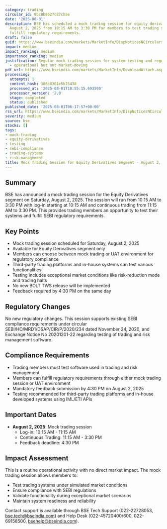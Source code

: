 ```yaml
---
category: trading
circular_id: 9bc8b8527c87cbae
date: '2025-08-01'
description: BSE has scheduled a mock trading session for equity derivatives on Saturday,
  August 2, 2025 from 10:15 AM to 3:30 PM for members to test trading systems and
  fulfill regulatory requirements.
draft: false
guid: https://www.bseindia.com/markets/MarketInfo/DispNoticesNCirculars.aspx?Noticeid={84548DB8-D704-4D10-83B0-06B964232515}&noticeno=20250801-6&dt=08/01/2025&icount=6&totcount=80&flag=0
impact: medium
impact_ranking: medium
importance_ranking: medium
justification: Regular mock trading session for system testing and regulatory compliance
  - operational but not market-moving
pdf_url: https://www.bseindia.com/markets/MarketInfo/DownloadAttach.aspx?id=20250801-6&attachedId=
processing:
  attempts: 1
  content_hash: 386c8301e5b75438
  processed_at: '2025-08-01T18:55:15.693590'
  processor_version: '2.0'
  stage: completed
  status: published
published_date: '2025-08-01T06:17:57+00:00'
rss_url: https://www.bseindia.com/markets/MarketInfo/DispNoticesNCirculars.aspx?Noticeid={84548DB8-D704-4D10-83B0-06B964232515}&noticeno=20250801-6&dt=08/01/2025&icount=6&totcount=80&flag=0
severity: medium
source: bse
stocks: []
tags:
- mock-trading
- equity-derivatives
- testing
- sebi-compliance
- trading-systems
- risk-management
title: Mock Trading Session for Equity Derivatives Segment - August 2, 2025
---
```


## Summary

BSE has announced a mock trading session for the Equity Derivatives segment on Saturday, August 2, 2025. The session will run from 10:15 AM to 3:30 PM with log-in starting at 10:15 AM and continuous trading from 11:15 AM to 3:30 PM. This provides trading members an opportunity to test their systems and fulfill SEBI regulatory requirements.

## Key Points

- Mock trading session scheduled for Saturday, August 2, 2025
- Available for Equity Derivatives segment only
- Members can choose between mock trading or UAT environment for regulatory compliance
- Third-party trading platforms and in-house systems can test various functionalities
- Testing includes exceptional market conditions like risk-reduction mode and trading halts
- No new BOLT TWS release will be implemented
- Feedback required by 4:30 PM on the same day

## Regulatory Changes

No new regulatory changes. This session supports existing SEBI compliance requirements under circular SEBI/HO/MRD1/DSAP/CIR/P/2020/234 dated November 24, 2020, and Exchange Notice No 20201201-22 regarding testing of trading and risk management software.

## Compliance Requirements

- Trading members must test software used in trading and risk management
- Members can fulfill regulatory requirements through either mock trading session or UAT environment
- Mandatory feedback submission by 4:30 PM on August 2, 2025
- Testing recommended for third-party trading platforms and in-house developed systems using IML/ETI APIs

## Important Dates

- **August 2, 2025**: Mock trading session
  - Log-in: 10:15 AM - 11:15 AM
  - Continuous Trading: 11:15 AM - 3:30 PM
  - Feedback deadline: 4:30 PM

## Impact Assessment

This is a routine operational activity with no direct market impact. The mock trading session allows members to:
- Test trading systems under simulated market conditions
- Ensure compliance with SEBI regulations
- Validate functionality during exceptional market scenarios
- Maintain system readiness and reliability

Contact support is available through BSE Tech Support (022-22728053, bse.tech@bseindia.com) and Help Desk (022-45720400/600, 022-69158500, bsehelp@bseindia.com).